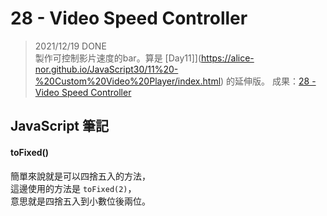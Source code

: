 
# 28 - Video Speed Controller
> 2021/12/19 DONE  
製作可控制影片速度的bar。算是 [Day11]](https://alice-nor.github.io/JavaScript30/11%20-%20Custom%20Video%20Player/index.html)  的延伸版。
成果：[28 - Video Speed Controller](https://alice-nor.github.io/JavaScript30/28%20-%20Video%20Speed%20Controller/) 

## JavaScript 筆記 ##

#### toFixed()

簡單來說就是可以四捨五入的方法，  
這邊使用的方法是 `toFixed(2)`，  
意思就是四捨五入到小數位後兩位。

